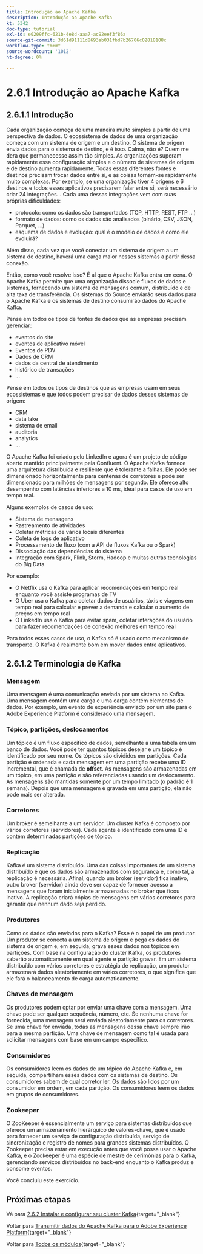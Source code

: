 ```yaml
---
title: Introdução ao Apache Kafka
description: Introdução ao Apache Kafka
kt: 5342
doc-type: tutorial
exl-id: e0209ffc-621b-4e8d-aaa7-ac92eef3f86a
source-git-commit: 3d61d91111d8693ab031fbd7b26706c02818108c
workflow-type: tm+mt
source-wordcount: '1012'
ht-degree: 0%

---
```


# 2.6.1 Introdução ao Apache Kafka

## 2.6.1.1 Introdução

Cada organização começa de uma maneira muito simples a partir de uma perspectiva de dados. O ecossistema de dados de uma organização começa com um sistema de origem e um destino. O sistema de origem envia dados para o sistema de destino, e é isso. Calma, não é?
Quem me dera que permanecesse assim tão simples. As organizações superam rapidamente essa configuração simples e o número de sistemas de origem e de destino aumenta rapidamente. Todas essas diferentes fontes e destinos precisam trocar dados entre si, e as coisas tornam-se rapidamente muito complexas.
Por exemplo, se uma organização tiver 4 origens e 6 destinos e todos esses aplicativos precisarem falar entre si, será necessário criar 24 integrações... Cada uma dessas integrações vem com suas próprias dificuldades:

- protocolo: como os dados são transportados (TCP, HTTP, REST, FTP ...)
- formato de dados: como os dados são analisados (binário, CSV, JSON, Parquet, ...)
- esquema de dados e evolução: qual é o modelo de dados e como ele evoluirá?

Além disso, cada vez que você conectar um sistema de origem a um sistema de destino, haverá uma carga maior nesses sistemas a partir dessa conexão.

Então, como você resolve isso? É aí que o Apache Kafka entra em cena. O Apache Kafka permite que uma organização dissocie fluxos de dados e sistemas, fornecendo um sistema de mensagens comum, distribuído e de alta taxa de transferência. Os sistemas do Source enviarão seus dados para o Apache Kafka e os sistemas de destino consumirão dados do Apache Kafka.

Pense em todos os tipos de fontes de dados que as empresas precisam gerenciar:

- eventos do site
- eventos de aplicativo móvel
- Eventos de PDV
- Dados de CRM
- dados da central de atendimento
- histórico de transações
- ...

Pense em todos os tipos de destinos que as empresas usam em seus ecossistemas e que todos podem precisar de dados desses sistemas de origem:

- CRM
- data lake
- sistema de email
- auditoria
- analytics
- ...

O Apache Kafka foi criado pelo LinkedIn e agora é um projeto de código aberto mantido principalmente pela Confluent.
O Apache Kafka fornece uma arquitetura distribuída e resiliente que é tolerante a falhas. Ele pode ser dimensionado horizontalmente para centenas de corretores e pode ser dimensionado para milhões de mensagens por segundo. Ele oferece alto desempenho com latências inferiores a 10 ms, ideal para casos de uso em tempo real.

Alguns exemplos de casos de uso:

- Sistema de mensagens
- Rastreamento de atividades
- Coletar métricas de vários locais diferentes
- Coleta de logs de aplicativo
- Processamento de fluxo (com a API de fluxos Kafka ou o Spark)
- Dissociação das dependências do sistema
- Integração com Spark, Flink, Storm, Hadoop e muitas outras tecnologias do Big Data.

Por exemplo:

- O Netflix usa o Kafka para aplicar recomendações em tempo real enquanto você assiste programas de TV
- O Uber usa o Kafka para coletar dados de usuários, táxis e viagens em tempo real para calcular e prever a demanda e calcular o aumento de preços em tempo real
- O LinkedIn usa o Kafka para evitar spam, coletar interações do usuário para fazer recomendações de conexão melhores em tempo real

Para todos esses casos de uso, o Kafka só é usado como mecanismo de transporte. O Kafka é realmente bom em mover dados entre aplicativos.

## 2.6.1.2 Terminologia de Kafka

### Mensagem

Uma mensagem é uma comunicação enviada por um sistema ao Kafka. Uma mensagem contém uma carga e uma carga contém elementos de dados. Por exemplo, um evento de experiência enviado por um site para o Adobe Experience Platform é considerado uma mensagem.

### Tópico, partições, deslocamentos

Um tópico é um fluxo específico de dados, semelhante a uma tabela em um banco de dados. Você pode ter quantos tópicos desejar e um tópico é identificado por seu nome. Os tópicos são divididos em partições. Cada partição é ordenada e cada mensagem em uma partição recebe uma ID incremental, que é chamada de **offset**. As mensagens são armazenadas em um tópico, em uma partição e são referenciadas usando um deslocamento. As mensagens são mantidas somente por um tempo limitado (o padrão é 1 semana). Depois que uma mensagem é gravada em uma partição, ela não pode mais ser alterada.

### Corretores

Um broker é semelhante a um servidor. Um cluster Kafka é composto por vários corretores (servidores). Cada agente é identificado com uma ID e contém determinadas partições de tópico.

### Replicação

Kafka é um sistema distribuído. Uma das coisas importantes de um sistema distribuído é que os dados são armazenados com segurança e, como tal, a replicação é necessária. Afinal, quando um broker (servidor) fica inativo, outro broker (servidor) ainda deve ser capaz de fornecer acesso a mensagens que foram inicialmente armazenadas no broker que ficou inativo. A replicação criará cópias de mensagens em vários corretores para garantir que nenhum dado seja perdido.

### Produtores

Como os dados são enviados para o Kafka? Esse é o papel de um produtor. Um produtor se conecta a um sistema de origem e pega os dados do sistema de origem e, em seguida, grava esses dados nos tópicos em partições. Com base na configuração do cluster Kafka, os produtores saberão automaticamente em qual agente e partição gravar. Em um sistema distribuído com vários corretores e estratégia de replicação, um produtor armazenará dados aleatoriamente em vários corretores, o que significa que ele fará o balanceamento de carga automaticamente.

### Chaves de mensagem

Os produtores podem optar por enviar uma chave com a mensagem. Uma chave pode ser qualquer sequência, número, etc. Se nenhuma chave for fornecida, uma mensagem será enviada aleatoriamente para os corretores. Se uma chave for enviada, todas as mensagens dessa chave sempre irão para a mesma partição. Uma chave de mensagem como tal é usada para solicitar mensagens com base em um campo específico.

### Consumidores

Os consumidores leem os dados de um tópico do Apache Kafka e, em seguida, compartilham esses dados com os sistemas de destino. Os consumidores sabem de qual corretor ler. Os dados são lidos por um consumidor em ordem, em cada partição. Os consumidores leem os dados em grupos de consumidores.

### Zookeeper

O ZooKeeper é essencialmente um serviço para sistemas distribuídos que oferece um armazenamento hierárquico de valores-chave, que é usado para fornecer um serviço de configuração distribuída, serviço de sincronização e registro de nomes para grandes sistemas distribuídos. O Zookeeper precisa estar em execução antes que você possa usar o Apache Kafka, e o Zookeeper é uma espécie de mestre de cerimônias para o Kafka, gerenciando serviços distribuídos no back-end enquanto o Kafka produz e consome eventos.

Você concluiu este exercício.

## Próximas etapas

Vá para [2.6.2 Instalar e configurar seu cluster Kafka](./ex2.md){target="_blank"}

Voltar para [Transmitir dados do Apache Kafka para o Adobe Experience Platform](./aep-apache-kafka.md){target="_blank"}

Voltar para [Todos os módulos](./../../../../overview.md){target="_blank"}
